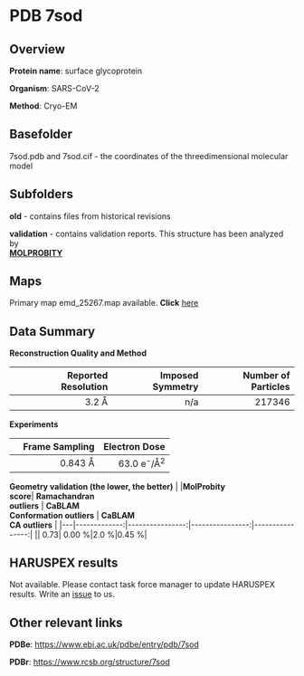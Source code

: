 # PDB 7sod

## Overview

**Protein name**: surface glycoprotein

**Organism**: SARS-CoV-2

**Method**: Cryo-EM



## Basefolder

7sod.pdb and 7sod.cif - the coordinates of the threedimensional molecular model

## Subfolders



**old** - contains files from historical revisions

**validation** - contains validation reports. This structure has been analyzed by <br>  [**MOLPROBITY**](https://github.com/thorn-lab/coronavirus_structural_task_force/tree/master/pdb/surface_glycoprotein/SARS-CoV-2/7sod/validation/molprobity)    



## Maps

Primary map emd_25267.map available. **Click** [here](http://ftp.wwpdb.org/pub/emdb/structures/EMD-25267/map/) 

## Data Summary
**Reconstruction Quality and Method**

|   | Reported Resolution | Imposed Symmetry | Number of Particles |
|---|-------------:|----------------:|--------------:|
|   |3.2 Å|n/a|217346|

**Experiments**

|   | Frame Sampling | Electron Dose |
|---|-------------:|----------------:|
|   |0.843 Å|63.0 e<sup>-</sup>/Å<sup>2</sup>|

**Geometry validation (the lower, the better)**
|   |**MolProbity<br>score**| **Ramachandran<br>outliers** | **CaBLAM<br>Conformation outliers** | **CaBLAM<br>CA outliers** |
|---|-------------:|----------------:|----------------:|----------------:|
||  0.73|  0.00 %|2.0 %|0.45 %|

## HARUSPEX results

Not available. Please contact task force manager to update HARUSPEX results. Write an [issue](https://github.com/thorn-lab/coronavirus_structural_task_force/issues) to us.

## Other relevant links 
**PDBe**:  https://www.ebi.ac.uk/pdbe/entry/pdb/7sod
 
**PDBr**: https://www.rcsb.org/structure/7sod 

